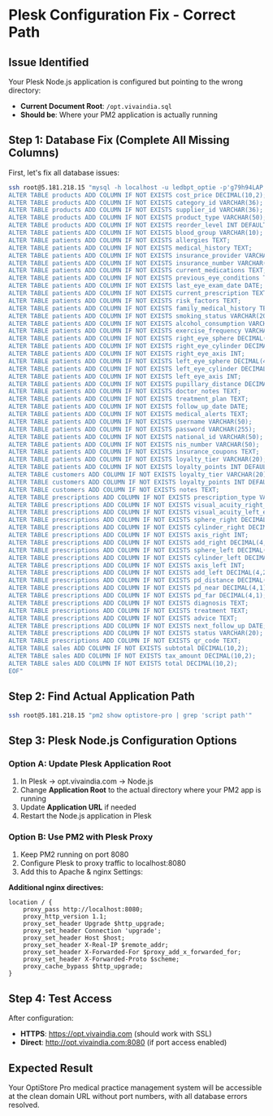 # Plesk Configuration Fix - Correct Path

## Issue Identified
Your Plesk Node.js application is configured but pointing to the wrong directory:
- **Current Document Root**: `/opt.vivaindia.sql`
- **Should be**: Where your PM2 application is actually running

## Step 1: Database Fix (Complete All Missing Columns)
First, let's fix all database issues:

```bash
ssh root@5.181.218.15 "mysql -h localhost -u ledbpt_optie -p'g79h94LAP' opticpro << 'EOF'
ALTER TABLE products ADD COLUMN IF NOT EXISTS cost_price DECIMAL(10,2);
ALTER TABLE products ADD COLUMN IF NOT EXISTS category_id VARCHAR(36);
ALTER TABLE products ADD COLUMN IF NOT EXISTS supplier_id VARCHAR(36);
ALTER TABLE products ADD COLUMN IF NOT EXISTS product_type VARCHAR(50);
ALTER TABLE products ADD COLUMN IF NOT EXISTS reorder_level INT DEFAULT 10;
ALTER TABLE patients ADD COLUMN IF NOT EXISTS blood_group VARCHAR(10);
ALTER TABLE patients ADD COLUMN IF NOT EXISTS allergies TEXT;
ALTER TABLE patients ADD COLUMN IF NOT EXISTS medical_history TEXT;
ALTER TABLE patients ADD COLUMN IF NOT EXISTS insurance_provider VARCHAR(100);
ALTER TABLE patients ADD COLUMN IF NOT EXISTS insurance_number VARCHAR(50);
ALTER TABLE patients ADD COLUMN IF NOT EXISTS current_medications TEXT;
ALTER TABLE patients ADD COLUMN IF NOT EXISTS previous_eye_conditions TEXT;
ALTER TABLE patients ADD COLUMN IF NOT EXISTS last_eye_exam_date DATE;
ALTER TABLE patients ADD COLUMN IF NOT EXISTS current_prescription TEXT;
ALTER TABLE patients ADD COLUMN IF NOT EXISTS risk_factors TEXT;
ALTER TABLE patients ADD COLUMN IF NOT EXISTS family_medical_history TEXT;
ALTER TABLE patients ADD COLUMN IF NOT EXISTS smoking_status VARCHAR(20);
ALTER TABLE patients ADD COLUMN IF NOT EXISTS alcohol_consumption VARCHAR(20);
ALTER TABLE patients ADD COLUMN IF NOT EXISTS exercise_frequency VARCHAR(20);
ALTER TABLE patients ADD COLUMN IF NOT EXISTS right_eye_sphere DECIMAL(4,2);
ALTER TABLE patients ADD COLUMN IF NOT EXISTS right_eye_cylinder DECIMAL(4,2);
ALTER TABLE patients ADD COLUMN IF NOT EXISTS right_eye_axis INT;
ALTER TABLE patients ADD COLUMN IF NOT EXISTS left_eye_sphere DECIMAL(4,2);
ALTER TABLE patients ADD COLUMN IF NOT EXISTS left_eye_cylinder DECIMAL(4,2);
ALTER TABLE patients ADD COLUMN IF NOT EXISTS left_eye_axis INT;
ALTER TABLE patients ADD COLUMN IF NOT EXISTS pupillary_distance DECIMAL(4,1);
ALTER TABLE patients ADD COLUMN IF NOT EXISTS doctor_notes TEXT;
ALTER TABLE patients ADD COLUMN IF NOT EXISTS treatment_plan TEXT;
ALTER TABLE patients ADD COLUMN IF NOT EXISTS follow_up_date DATE;
ALTER TABLE patients ADD COLUMN IF NOT EXISTS medical_alerts TEXT;
ALTER TABLE patients ADD COLUMN IF NOT EXISTS username VARCHAR(50);
ALTER TABLE patients ADD COLUMN IF NOT EXISTS password VARCHAR(255);
ALTER TABLE patients ADD COLUMN IF NOT EXISTS national_id VARCHAR(50);
ALTER TABLE patients ADD COLUMN IF NOT EXISTS nis_number VARCHAR(50);
ALTER TABLE patients ADD COLUMN IF NOT EXISTS insurance_coupons TEXT;
ALTER TABLE patients ADD COLUMN IF NOT EXISTS loyalty_tier VARCHAR(20);
ALTER TABLE patients ADD COLUMN IF NOT EXISTS loyalty_points INT DEFAULT 0;
ALTER TABLE customers ADD COLUMN IF NOT EXISTS loyalty_tier VARCHAR(20);
ALTER TABLE customers ADD COLUMN IF NOT EXISTS loyalty_points INT DEFAULT 0;
ALTER TABLE customers ADD COLUMN IF NOT EXISTS notes TEXT;
ALTER TABLE prescriptions ADD COLUMN IF NOT EXISTS prescription_type VARCHAR(50);
ALTER TABLE prescriptions ADD COLUMN IF NOT EXISTS visual_acuity_right_eye VARCHAR(20);
ALTER TABLE prescriptions ADD COLUMN IF NOT EXISTS visual_acuity_left_eye VARCHAR(20);
ALTER TABLE prescriptions ADD COLUMN IF NOT EXISTS sphere_right DECIMAL(4,2);
ALTER TABLE prescriptions ADD COLUMN IF NOT EXISTS cylinder_right DECIMAL(4,2);
ALTER TABLE prescriptions ADD COLUMN IF NOT EXISTS axis_right INT;
ALTER TABLE prescriptions ADD COLUMN IF NOT EXISTS add_right DECIMAL(4,2);
ALTER TABLE prescriptions ADD COLUMN IF NOT EXISTS sphere_left DECIMAL(4,2);
ALTER TABLE prescriptions ADD COLUMN IF NOT EXISTS cylinder_left DECIMAL(4,2);
ALTER TABLE prescriptions ADD COLUMN IF NOT EXISTS axis_left INT;
ALTER TABLE prescriptions ADD COLUMN IF NOT EXISTS add_left DECIMAL(4,2);
ALTER TABLE prescriptions ADD COLUMN IF NOT EXISTS pd_distance DECIMAL(4,1);
ALTER TABLE prescriptions ADD COLUMN IF NOT EXISTS pd_near DECIMAL(4,1);
ALTER TABLE prescriptions ADD COLUMN IF NOT EXISTS pd_far DECIMAL(4,1);
ALTER TABLE prescriptions ADD COLUMN IF NOT EXISTS diagnosis TEXT;
ALTER TABLE prescriptions ADD COLUMN IF NOT EXISTS treatment TEXT;
ALTER TABLE prescriptions ADD COLUMN IF NOT EXISTS advice TEXT;
ALTER TABLE prescriptions ADD COLUMN IF NOT EXISTS next_follow_up DATE;
ALTER TABLE prescriptions ADD COLUMN IF NOT EXISTS status VARCHAR(20);
ALTER TABLE prescriptions ADD COLUMN IF NOT EXISTS qr_code TEXT;
ALTER TABLE sales ADD COLUMN IF NOT EXISTS subtotal DECIMAL(10,2);
ALTER TABLE sales ADD COLUMN IF NOT EXISTS tax_amount DECIMAL(10,2);
ALTER TABLE sales ADD COLUMN IF NOT EXISTS total DECIMAL(10,2);
EOF"
```

## Step 2: Find Actual Application Path
```bash
ssh root@5.181.218.15 "pm2 show optistore-pro | grep 'script path'"
```

## Step 3: Plesk Node.js Configuration Options

### Option A: Update Plesk Application Root
1. In Plesk → opt.vivaindia.com → Node.js
2. Change **Application Root** to the actual directory where your PM2 app is running
3. Update **Application URL** if needed
4. Restart the Node.js application in Plesk

### Option B: Use PM2 with Plesk Proxy
1. Keep PM2 running on port 8080
2. Configure Plesk to proxy traffic to localhost:8080
3. Add this to Apache & nginx Settings:

**Additional nginx directives:**
```
location / {
    proxy_pass http://localhost:8080;
    proxy_http_version 1.1;
    proxy_set_header Upgrade $http_upgrade;
    proxy_set_header Connection 'upgrade';
    proxy_set_header Host $host;
    proxy_set_header X-Real-IP $remote_addr;
    proxy_set_header X-Forwarded-For $proxy_add_x_forwarded_for;
    proxy_set_header X-Forwarded-Proto $scheme;
    proxy_cache_bypass $http_upgrade;
}
```

## Step 4: Test Access
After configuration:
- **HTTPS**: https://opt.vivaindia.com (should work with SSL)
- **Direct**: http://opt.vivaindia.com:8080 (if port access enabled)

## Expected Result
Your OptiStore Pro medical practice management system will be accessible at the clean domain URL without port numbers, with all database errors resolved.